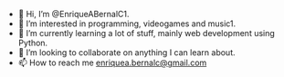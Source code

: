 - 👋 Hi, I’m @EnriqueABernalC1.
- 👀 I’m interested in programming, videogames and music1.
- 🌱 I’m currently learning a lot of stuff, mainly web development using Python.
- 💞️ I’m looking to collaborate on anything I can learn about.
- 📫 How to reach me enriquea.bernalc@gmail.com

<!---
EnriqueABernalC/EnriqueABernalC is a ✨ special ✨ repository because its `README.md` (this file) appears on your GitHub profile.
You can click the Preview link to take a look at your changes.
--->
